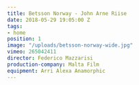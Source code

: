 ```yaml
---
title: Betsson Norway - John Arne Riise
date: 2018-05-29 19:05:00 Z
tags:
- home
position: 1
image: "/uploads/betsson-norway-wide.jpg"
vimeo: 265042411
director: Federico Mazzarisi
production-company: Malta Film
equipment: Arri Alexa Anamorphic
---
```


